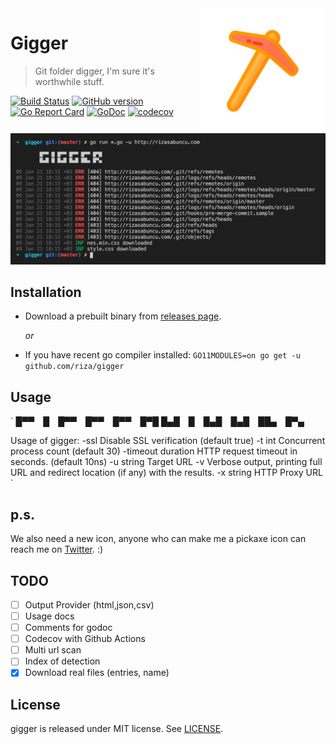 <img align="right" width="200" src="https://github.com/riza/gigger/blob/master/res/pickaxe.png?raw=true" />

# Gigger
> Git folder digger, I'm sure it's worthwhile stuff.

[![Build Status](https://github.com/riza/gigger/workflows/.github/workflows/test.yml/badge.svg)](https://github.com/riza/gigger/)  [![GitHub version](https://badge.fury.io/gh/riza%2Fgigger.svg)](https://github.com/riza/gigger/releases) [![Go Report Card](https://goreportcard.com/badge/github.com/riza/gigger)](https://goreportcard.com/report/github.com/riza/gigger) [![GoDoc](https://img.shields.io/badge/godoc-reference-blue.svg)](http://godoc.org/github.com/riza/gigger) [![codecov](https://codecov.io/gh/riza/gigger/branch/master/graph/badge.svg)](https://codecov.io/gh/riza/gigger)

[![Gigger SS](https://github.com/riza/gigger/blob/master/res/demo.png?raw=true)](https://github.com/riza/gigger)


## Installation

- Download a prebuilt binary from [releases page](https://github.com/riza/gigger/releases/latest).

  _or_
- If you have recent go compiler installed: `GO11MODULES=on go get -u github.com/riza/gigger`
  
## Usage

`
█▀▀ █ █▀▀ █▀▀ █▀▀ █▀█
█▄█ █ █▄█ █▄█ ██▄ █▀▄

Usage of gigger:
  -ssl
        Disable SSL verification (default true)
  -t int
        Concurrent process count (default 30)
  -timeout duration
        HTTP request timeout in seconds. (default 10ns)
  -u string
        Target URL
  -v    Verbose output, printing full URL and redirect location (if any) with the results.
  -x string
        HTTP Proxy URL
`

## p.s.

We also need a new icon, anyone who can make me a pickaxe icon can reach me on [Twitter](https://twitter.com/rizasabuncu). :)

## TODO

- [ ] Output Provider (html,json,csv)
- [ ] Usage docs
- [ ] Comments for godoc
- [ ] Codecov with Github Actions
- [ ] Multi url scan
- [ ] Index of detection
- [x] Download real files (entries, name)

## License

gigger is released under MIT license. See [LICENSE](https://github.com/riza/gigger/blob/master/LICENSE).
